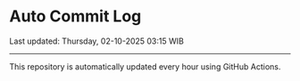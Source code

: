 # Auto Commit Log

Last updated: Thursday, 02-10-2025 03:15 WIB

---

This repository is automatically updated every hour using GitHub Actions.

